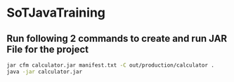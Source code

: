 ﻿# SoTJavaTraining

## Run following 2 commands to create and run JAR File for the project


```sh
jar cfm calculator.jar manifest.txt -C out/production/calculator .
java -jar calculator.jar
